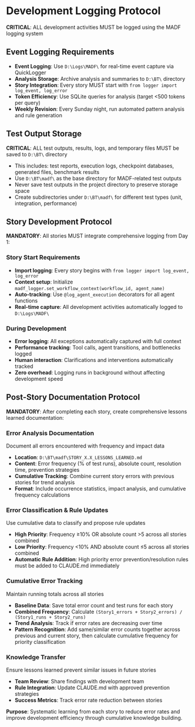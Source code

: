 # Development Logging Protocol

**CRITICAL**: ALL development activities MUST be logged using the MADF logging system

## Event Logging Requirements
- **Event Logging**: Use `D:\Logs\MADF\` for real-time event capture via QuickLogger
- **Analysis Storage**: Archive analysis and summaries to `D:\BT\` directory
- **Story Integration**: Every story MUST start with `from logger import log_event, log_error`
- **Token Efficiency**: Use SQLite queries for analysis (target <500 tokens per query)
- **Weekly Revision**: Every Sunday night, run automated pattern analysis and rule generation

## Test Output Storage
**CRITICAL**: ALL test outputs, results, logs, and temporary files MUST be saved to `D:\BT\` directory
- This includes: test reports, execution logs, checkpoint databases, generated files, benchmark results
- Use `D:\BT\madf\` as the base directory for MADF-related test outputs
- Never save test outputs in the project directory to preserve storage space
- Create subdirectories under `D:\BT\madf\` for different test types (unit, integration, performance)

## Story Development Protocol
**MANDATORY**: All stories MUST integrate comprehensive logging from Day 1:

### Story Start Requirements
- **Import logging**: Every story begins with `from logger import log_event, log_error`
- **Context setup**: Initialize `madf_logger.set_workflow_context(workflow_id, agent_name)`
- **Auto-tracking**: Use `@log_agent_execution` decorators for all agent functions
- **Real-time capture**: All development activities automatically logged to `D:\Logs\MADF\`

### During Development
- **Error logging**: All exceptions automatically captured with full context
- **Performance tracking**: Tool calls, agent transitions, and bottlenecks logged
- **Human interaction**: Clarifications and interventions automatically tracked
- **Zero overhead**: Logging runs in background without affecting development speed

## Post-Story Documentation Protocol
**MANDATORY**: After completing each story, create comprehensive lessons learned documentation:

### Error Analysis Documentation
Document all errors encountered with frequency and impact data
- **Location**: `D:\BT\madf\STORY_X.X_LESSONS_LEARNED.md`
- **Content**: Error frequency (% of test runs), absolute count, resolution time, prevention strategies
- **Cumulative Tracking**: Combine current story errors with previous stories for trend analysis
- **Format**: Include occurrence statistics, impact analysis, and cumulative frequency calculations

### Error Classification & Rule Updates
Use cumulative data to classify and propose rule updates
- **High Priority**: Frequency ≥10% OR absolute count >5 across all stories combined
- **Low Priority**: Frequency <10% AND absolute count ≤5 across all stories combined
- **Automatic Rule Addition**: High priority error prevention/resolution rules must be added to CLAUDE.md immediately

### Cumulative Error Tracking
Maintain running totals across all stories
- **Baseline Data**: Save total error count and test runs for each story
- **Combined Frequency**: Calculate `(Story1_errors + Story2_errors) / (Story1_runs + Story2_runs)`
- **Trend Analysis**: Track if error rates are decreasing over time
- **Pattern Recognition**: Add same/similar error counts together across previous and current story, then calculate cumulative frequency for priority classification

### Knowledge Transfer
Ensure lessons learned prevent similar issues in future stories
- **Team Review**: Share findings with development team
- **Rule Integration**: Update CLAUDE.md with approved prevention strategies
- **Success Metrics**: Track error rate reduction between stories

**Purpose**: Systematic learning from each story to reduce error rates and improve development efficiency through cumulative knowledge building.